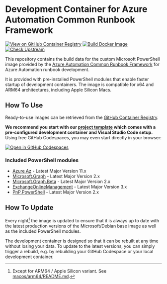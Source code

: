 # Development Container for Azure Automation Common Runbook Framework

[![View on GitHub Container Registry](https://img.shields.io/badge/View%20on-GitHub%20Container%20Registry-blue?logo=github)](https://ghcr.io/workoho/azauto-common-runbook-fw)
[![Build Docker Image](https://github.com/Workoho/AzAuto-Common-Runbook-FW.Docker/actions/workflows/docker.yml/badge.svg)](https://github.com/Workoho/AzAuto-Common-Runbook-FW.Docker/actions/workflows/docker.yml)
[![Check Upstream](https://github.com/Workoho/AzAuto-Common-Runbook-FW.Docker/actions/workflows/upstreams.yml/badge.svg)](https://github.com/Workoho/AzAuto-Common-Runbook-FW.Docker/actions/workflows/upstreams.yml)

This repository contains the build data for the custom Microsoft PowerShell image provided by the [Azure Automation Common Runbook Framework](https://github.com/Workoho/AzAuto-Common-Runbook-FW) for Azure Automation runbook development.

It is provided with pre-installed PowerShell modules that enable faster startup of development containers. The image is compatible for x64 and ARM64 architectures, including Apple Silicon Macs.

## How To Use

Ready-to-use images can be retrieved from the [GitHub Container Registry](https://ghcr.io/workoho/azauto-common-runbook-fw).

**We recommend you start with our [project template](https://github.com/Workoho/AzAuto-Project.tmpl) which comes with a pre-configured development container and Visual Studio Code setup.** Using free GitHub Codespaces, you may even start directly in your browser:

[![Open in GitHub Codespaces](https://github.com/codespaces/badge.svg)](https://codespaces.new/Workoho/AzAuto-Project.tmpl)

### Included PowerShell modules

- [Azure Az](https://learn.microsoft.com/en-us/powershell/azure/new-azureps-module-az) - Latest Major Version 11.x
- [Microsoft.Graph](https://learn.microsoft.com/en-us/powershell/microsoftgraph/?view=graph-powershell-1.0) - Latest Major Version 2.x
- [Microsoft.Graph.Beta](https://learn.microsoft.com/en-us/powershell/microsoftgraph/?view=graph-powershell-beta) - Latest Major Version 2.x
- [ExchangeOnlineManagement](https://learn.microsoft.com/en-us/powershell/exchange/exchange-online-powershell) - Latest Major Version 3.x
- [PnP.PowerShell](https://pnp.github.io/powershell/) - Latest Major Version 2.x

## How To Update

Every night[^1] the image is updated to ensure that it is always up to date with the latest production versions of the Microsoft/Debian base image as well as the included PowerShell modules.

The development container is designed so that it can be rebuilt at any time without losing your data. To update to the latest versions, you can simply trigger a rebuild, e.g. by rebuilding your GitHub Codespace or your local development container.



[^1]: Except for ARM64 / Apple Silicon variant. See [macos/arm64/README.md](https://github.com/Workoho/AzAuto-Common-Runbook-FW.Docker/blob/main/macos/arm64/README.md).
